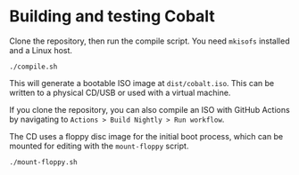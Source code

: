 # Building and testing Cobalt

Clone the repository, then run the compile script. You need `mkisofs` installed and a Linux host.
```
./compile.sh
```
This will generate a bootable ISO image at `dist/cobalt.iso`. This can be written to a physical CD/USB or used with a virtual machine.

If you clone the repository, you can also compile an ISO with GitHub Actions by navigating to `Actions > Build Nightly > Run workflow`.

The CD uses a floppy disc image for the initial boot process, which can be mounted for editing with the `mount-floppy` script.
```
./mount-floppy.sh
```